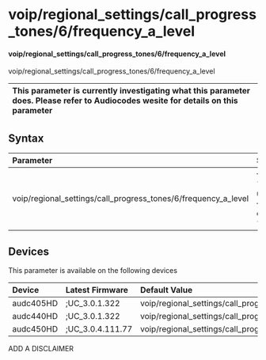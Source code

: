 ﻿---
description: voip/regional_settings/call_progress_tones/6/frequency_a_level
search: false
---

# voip/regional_settings/call_progress_tones/6/frequency_a_level

#### voip/regional_settings/call_progress_tones/6/frequency_a_level

voip/regional_settings/call_progress_tones/6/frequency_a_level


| This parameter is currently investigating what this parameter does. Please refer to Audiocodes wesite for details on this parameter | 
| :--- |

## Syntax
| Parameter | Syntax |
| :--- | :--- |
|voip/regional_settings/call_progress_tones/6/frequency_a_level | {% raw %} undefined {% endraw %}|

## Devices
This parameter is available on the following devices

| Device | Latest Firmware | Default Value |
|:---|:---|:---|
| audc405HD | ;UC_3.0.1.322 | voip/regional_settings/call_progress_tones/6/frequency_a_level=19 
| audc440HD | ;UC_3.0.1.322 | voip/regional_settings/call_progress_tones/6/frequency_a_level=19 
| audc450HD | ;UC_3.0.4.111.77 | voip/regional_settings/call_progress_tones/6/frequency_a_level=19 

ADD A DISCLAIMER
